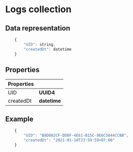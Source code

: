 # Logs collection

## Data representation

```javascript
    {
        "UID": string,
        "createdDt": datetime
    }
```

## Properties

| Properties ||
|-|-|
| UID | **UUID4** |
| createdDt  | **datetime** |

## Example

```javascript
    {
        "UID": "B8D802CF-DD8F-4E61-B15C-9E6C5844CCBB",
        "createdDt": "2021-01-18T23:59:59+07:00"
    }
```
